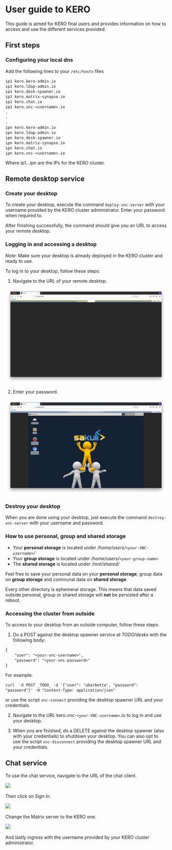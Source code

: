 # User guide to KERO

This guide is aimed for KERO final users and provides information on how to access and use the different services provided.

## First steps

### Configuring your local dns

Add the following lines to your `/etc/hosts` files

```
ip1 kero.kero-admin.io
ip1 kero.ldap-admin.io
ip1 kero.desk-spawner.io
ip1 kero.matrix-synapse.io
ip1 kero.chat.io
ip1 kero.vnc-<username>.io
.
.
.
ipn kero.kero-admin.io
ipn kero.ldap-admin.io
ipn kero.desk-spawner.io
ipn kero.matrix-synapse.io
ipn kero.chat.io
ipn kero.vnc-<username>.io
```

Where ip1...ipn are the IPs for the KERO cluster.

## Remote desktop service

### Create your desktop

To create your desktop, execute the command `deploy-vnc-server` with your username provided by the KERO cluster administrator. Enter your password when required to.

After finishing successfully, the command should give you an URL to access your remote desktop.

### Logging in and accessing a desktop

_Note_: Make sure your desktop is already deployed in the KERO cluster and ready to use.

To log in to your desktop, follow these steps:

1. Navigate to the URL of your remote desktop.

![](./img/vnc_login.png)

2. Enter your password.

![](./img/vnc_homepage.png)

### Destroy your desktop

When you are done using your desktop, just execute the command `destroy-vnc-server` with your username and password.

### How to use personal, group and shared storage

* Your **personal storage** is located under _/home/users/`<your-VNC-username>`/_
* Your **group storage** is located under _/home/users/`<your-group-name>`_ 
* The **shared storage** is located under _/mnt/shared/_

Feel free to save your personal data on your **personal storage**, group data on **group storage** and communal data on **shared storage**.

Every other directory is ephemeral storage. This means that data saved outside personal, group or shared storage will **not** be persisted after a reboot.

### Accessing the cluster from outside

To access to your desktop from an outside computer, follow these steps:

1. Do a POST against the desktop spawner service at _TODO/desks_ with the following body: 
```
{
    "user": "<your-vnc-username>",
    "password": "<your-vnc-password>"
}
```

For example:
```
curl  -X POST _TODO_ -d '{"user": "abarbetta", "password": "password"}' -H "Content-Type: application/json"
```

or use the script `vnc-connect` providing the desktop spawner URL and your credentials.

2. Navigate to the URL kero.vnc-`<your-VNC-username>`.io to log in and use your desktop.

3. When you are finished, do a DELETE against the desktop spawner (also with your credentials) to shutdown your desktop. You can also opt to use the script `vnc-disconnect` providing the desktop spawner URL and your credentials.

## Chat service

To use the chat service, navigate to the URL of the chat client.

![](./img/chat_welcome.png)

Then click on _Sign In_.

![](./img/chat_login.png)

Change the Matrix server to the KERO one.

![](./img/chat_login_2.png)

And lastly ingress with the username provided by your KERO cluster administrator.
